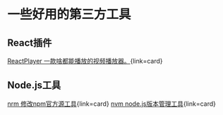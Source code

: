 # 一些好用的第三方工具






## React插件

[ReactPlayer 一款啥都能播放的视频播放器。](https://www.npmjs.com/package/react-player){link=card}


## Node.js工具

[nrm 修改npm官方源工具](https://blog.csdn.net/qq_36958916/article/details/113653457){link=card}
[nvm node.js版本管理工具](https://blog.csdn.net/m0_64697285/article/details/127318141){link=card}



